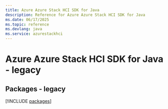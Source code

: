 ```yaml
---
title: Azure Azure Stack HCI SDK for Java
description: Reference for Azure Azure Stack HCI SDK for Java
ms.date: 06/17/2025
ms.topic: reference
ms.devlang: java
ms.service: azurestackhci
---
```

# Azure Azure Stack HCI SDK for Java - legacy
## Packages - legacy
[!INCLUDE [packages](azure-stack-hci-index.md)]
